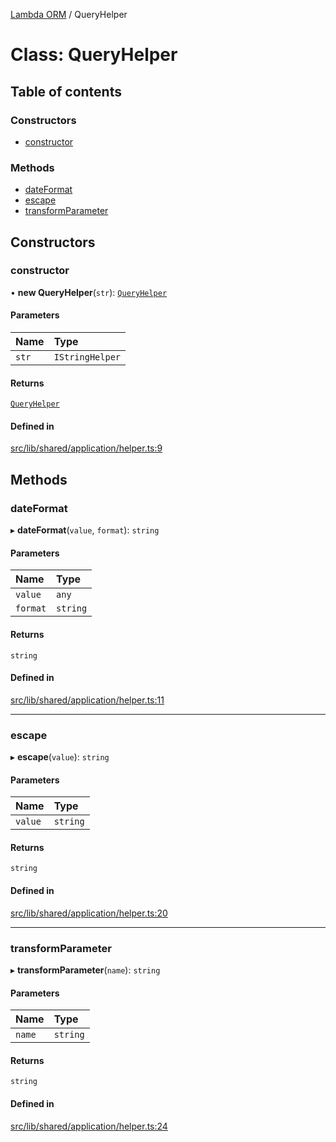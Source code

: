 [Lambda ORM](../README.md) / QueryHelper

# Class: QueryHelper

## Table of contents

### Constructors

- [constructor](QueryHelper.md#constructor)

### Methods

- [dateFormat](QueryHelper.md#dateformat)
- [escape](QueryHelper.md#escape)
- [transformParameter](QueryHelper.md#transformparameter)

## Constructors

### constructor

• **new QueryHelper**(`str`): [`QueryHelper`](QueryHelper.md)

#### Parameters

| Name | Type |
| :------ | :------ |
| `str` | `IStringHelper` |

#### Returns

[`QueryHelper`](QueryHelper.md)

#### Defined in

[src/lib/shared/application/helper.ts:9](https://github.com/FlavioLionelRita/lambdaorm/blob/d08a222d/src/lib/shared/application/helper.ts#L9)

## Methods

### dateFormat

▸ **dateFormat**(`value`, `format`): `string`

#### Parameters

| Name | Type |
| :------ | :------ |
| `value` | `any` |
| `format` | `string` |

#### Returns

`string`

#### Defined in

[src/lib/shared/application/helper.ts:11](https://github.com/FlavioLionelRita/lambdaorm/blob/d08a222d/src/lib/shared/application/helper.ts#L11)

___

### escape

▸ **escape**(`value`): `string`

#### Parameters

| Name | Type |
| :------ | :------ |
| `value` | `string` |

#### Returns

`string`

#### Defined in

[src/lib/shared/application/helper.ts:20](https://github.com/FlavioLionelRita/lambdaorm/blob/d08a222d/src/lib/shared/application/helper.ts#L20)

___

### transformParameter

▸ **transformParameter**(`name`): `string`

#### Parameters

| Name | Type |
| :------ | :------ |
| `name` | `string` |

#### Returns

`string`

#### Defined in

[src/lib/shared/application/helper.ts:24](https://github.com/FlavioLionelRita/lambdaorm/blob/d08a222d/src/lib/shared/application/helper.ts#L24)
